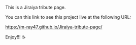 This is a Jiraiya tribute page.

You can this link to see this project live at the following URL:

https://m-ray47.github.io/Jiraiya-tribute-page/

Enjoy!!! :coffee:
